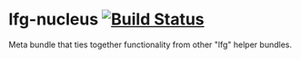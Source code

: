 # lfg-nucleus [![Build Status](https://travis-ci.org/SupportClass/lfg-nucleus.svg?branch=master)](https://travis-ci.org/SupportClass/lfg-nucleus)
Meta bundle that ties together functionality from other "lfg" helper bundles.
